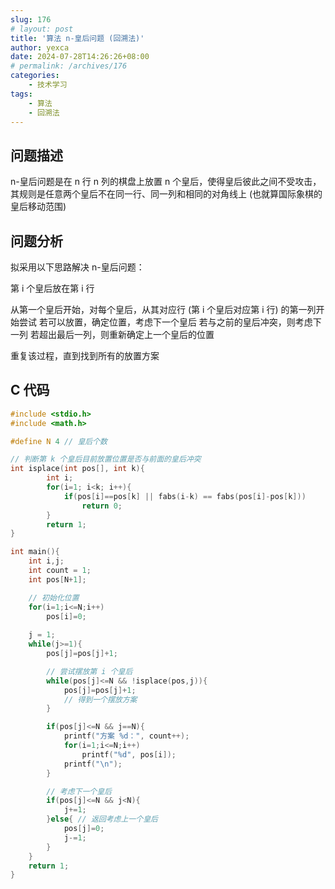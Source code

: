 ```yaml
---
slug: 176
# layout: post
title: '算法 n-皇后问题 (回溯法)'
author: yexca
date: 2024-07-28T14:26:26+08:00
# permalink: /archives/176
categories:
    - 技术学习
tags:
    - 算法
    - 回溯法
---  
```


## 问题描述

n-皇后问题是在 n 行 n 列的棋盘上放置 n 个皇后，使得皇后彼此之间不受攻击，其规则是任意两个皇后不在同一行、同一列和相同的对角线上 (也就算国际象棋的皇后移动范围)

## 问题分析

拟采用以下思路解决 n-皇后问题：

第 i 个皇后放在第 i 行

从第一个皇后开始，对每个皇后，从其对应行 (第 i 个皇后对应第 i 行) 的第一列开始尝试
若可以放置，确定位置，考虑下一个皇后
若与之前的皇后冲突，则考虑下一列
若超出最后一列，则重新确定上一个皇后的位置

重复该过程，直到找到所有的放置方案

## C 代码

```c
#include <stdio.h>
#include <math.h>

#define N 4 // 皇后个数

// 判断第 k 个皇后目前放置位置是否与前面的皇后冲突
int isplace(int pos[], int k){
        int i;
        for(i=1; i<k; i++){
            if(pos[i]==pos[k] || fabs(i-k) == fabs(pos[i]-pos[k]))
                return 0;
        }
        return 1;
}

int main(){
    int i,j;
    int count = 1;
    int pos[N+1];

    // 初始化位置
    for(i=1;i<=N;i++)
        pos[i]=0;
    
    j = 1;
    while(j>=1){
        pos[j]=pos[j]+1;

        // 尝试摆放第 i 个皇后
        while(pos[j]<=N && !isplace(pos,j)){
            pos[j]=pos[j]+1;
            // 得到一个摆放方案
        }

        if(pos[j]<=N && j==N){
            printf("方案 %d：", count++);
            for(i=1;i<=N;i++)
                printf("%d", pos[i]);
            printf("\n");
        }

        // 考虑下一个皇后
        if(pos[j]<=N && j<N){
            j+=1;
        }else{ // 返回考虑上一个皇后
            pos[j]=0;
            j-=1;
        }
    }
    return 1;
}
```
